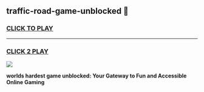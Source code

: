 
## traffic-road-game-unblocked 👋
<h3>
<a href="https://premium.freeplayer.one?title=traffic-road-game-unblocked&ref=14F">CLICK TO PLAY</a></h3>
<hr>

<h3>
<a href="https://premium.freeplayer.one?title=traffic-road-game-unblocked&ref=14F">CLICK 2 PLAY</a>
  
</h3>

<a href="https://premium.freeplayer.one?title=traffic-road-game-unblocked&ref=12F/"><img src="https://clearcache.store/games.png"></a>


**worlds hardest game unblocked: Your Gateway to Fun and Accessible Online Gaming**
